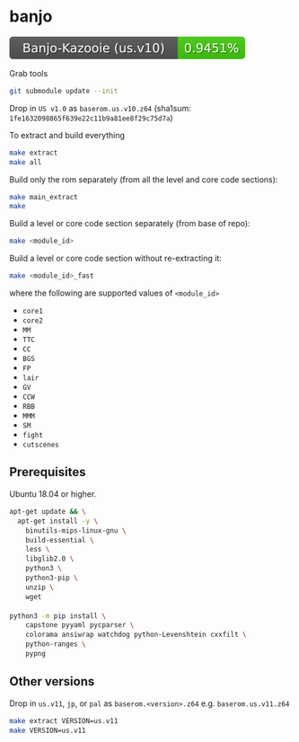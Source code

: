 # banjo

<img src="./progress.svg">

Grab tools

```sh
git submodule update --init
```

Drop in `US v1.0` as `baserom.us.v10.z64` (sha1sum: `1fe1632098865f639e22c11b9a81ee8f29c75d7a`)

To extract and build everything

```sh
make extract
make all
```

Build only the rom separately (from all the level and core code sections): 

```sh
make main_extract
make
```

Build a level or core code section separately (from base of repo): 


```sh
make <module_id>
```

Build a level or core code section without re-extracting it: 


```sh
make <module_id>_fast
```

where the following are supported values of `<module_id>`
- `core1` 
- `core2` 
- `MM` 
- `TTC` 
- `CC` 
- `BGS` 
- `FP` 
- `lair` 
- `GV` 
- `CCW` 
- `RBB` 
- `MMM` 
- `SM` 
- `fight` 
- `cutscenes`

## Prerequisites

Ubuntu 18.04 or higher.

```sh
apt-get update && \
  apt-get install -y \
    binutils-mips-linux-gnu \
    build-essential \
    less \
    libglib2.0 \
    python3 \
    python3-pip \
    unzip \
    wget

python3 -m pip install \
    capstone pyyaml pycparser \
    colorama ansiwrap watchdog python-Levenshtein cxxfilt \
    python-ranges \
    pypng
```

## Other versions

Drop in `us.v11`, `jp`, or `pal` as `baserom.<version>.z64` e.g. `baserom.us.v11.z64`

```sh
make extract VERSION=us.v11
make VERSION=us.v11
```
